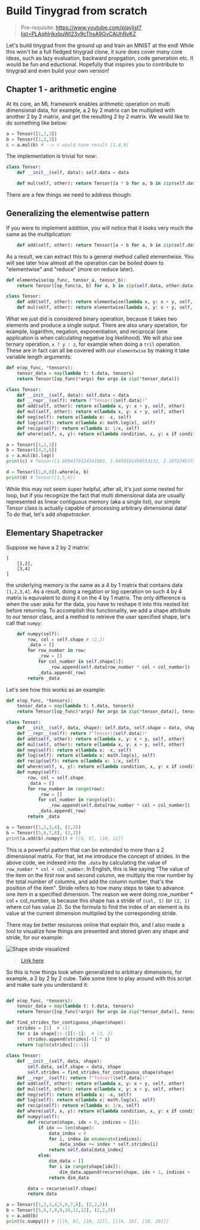 # Build Tinygrad from scratch

> Pre-requisite: https://www.youtube.com/playlist?list=PLAqhIrjkxbuWI23v9cThsA9GvCAUhRvKZ

Let's build tinygrad from the ground up and train an MNIST at the end! While this
won't be a full fledged tinygrad clone, it sure does cover many core ideas, such as
lazy evaluation, backward propgation, code generation etc. It would be
fun and eductional. Hopefully that inspires you to contribute to tinygrad and
even build your own version!

## Chapter 1 - arithmetic engine

At its core, an ML framework enables arithmetic operation on multi dimensional
data, for example, a 2 by 2 matrix can be multiplied with another 2 by 2
matrix, and get the resulting 2 by 2 matrix. We would like to do something 
like below:

```python
a = Tensor([1,2,3])
b = Tensor([1,2,3])
c = a.mul(b) # --> c would have result [1,4,9]
```

The implementation is trivial for now:

```python
class Tensor:
    def __init__(self, data): self.data = data

    def mul(self, other): return Tensor([a * b for a, b in zip(self.data, other.data)])
```

There are a few things we need to address though:

## Generalizing the elementwise pattern

If you were to implement addition, you will notice that it looks very much
the same as the multiplication:

```python
    def add(self, other): return Tensor([a + b for a, b in zip(self.data, other.data)])
```

As a result, we can extract this to a general method called elementwise. You 
will see later how almost all the operation can be boiled down to "elementwise"
and "reduce" (more on reduce later).

```python
def elementwise(op_func, tensor_a, tensor_b):
    return Tensor([op_func(a, b) for a, b in zip(self.data, other.data)])

class Tensor:
    def add(self, other): return elementwise(lambda x, y: x + y, self, other)
    def mul(self, other): return elementwise(lambda x, y: x + y, self, other)
```

What we just did is considered binary operation, because it takes two elements
and produce a single output. There are also unary operation, for example, 
logarithm, negation, exponentiation, and reciprocal (one application is
when calculating negative log likelihood). We will also see ternary operation,
`x ? y : z`, for example when doing a `tril` operation. These are in fact can 
all be covered with our `elementwise` by making it take variable length arguments:

```python
def e(op_func, *tensors):
    tensor_data = map(lambda t: t.data, tensors)
    return Tensor([op_func(*args) for args in zip(*tensor_data)])

class Tensor:
    def __init__(self, data): self.data = data
    def __repr__(self): return f"Tensor({self.data})"
    def add(self, other): return e(lambda x, y: x + y, self, other)
    def mul(self, other): return e(lambda x, y: x + y, self, other)
    def neg(self): return e(lambda x: -x, self)
    def log(self): return e(lambda x: math.log(x), self)
    def recip(self): return e(lambda x: 1/x, self)
    def where(self, x, y): return e(lambda condition, x, y: x if condition else y, self, x, y)

a = Tensor([1,2,3])
b = Tensor([4,5,6])
c = a.mul(b).log()
print(c) # Tensor([1.6094379124341003, 1.9459101490553132, 2.1972245773362196])

d = Tensor([1,0,0]).where(a, b)
print(d) # Tensor([1,5,6])
```

While this may not seem super helpful, after all, it's just some nested for loop,
but if you recognize the fact that multi dimensional data are usually represented 
as linear contiguous memory (aka a single list), our simple Tensor class is actually
capable of processing arbitrary dimensional data! To do that, let's add *shapetracker*.

## Elementary Shapetracker

Suppose we have a 2 by 2 matrix:

```
[
    [1,2],
    [3,4]
]
```

the underlying memory is the same as a 4 by 1 matrix that 
contains data `[1,2,3,4]`. As a result, doing a negation or log operation on
such 4 by 4 matrix is equivalent to doing it on the 4 by 1 matrix. The only
difference is when the user asks for the data, you have to reshape it into
this nested list before returning. To accomplish this functionality, we add
a shape attribute to our tensor class, and a method to retrieve the user specified
shape, let's call that `numpy`:

```python
    def numpy(self):
        row, col = self.shape # (2,2)
        _data = []
        for row_number in row:
            _row = []
            for col_number in self.shape[1]:
                _row.append(self.data[row_number * col + col_number])
            _data.append(_row)
        return _data
```

Let's see how this works as an example:

```python
def e(op_func, *tensors):
    tensor_data = map(lambda t: t.data, tensors)
    return Tensor([op_func(*args) for args in zip(*tensor_data)], tensors[0].shape)

class Tensor:
    def __init__(self, data, shape): self.data, self.shape = data, shape
    def __repr__(self): return f"Tensor({self.data})"
    def add(self, other): return e(lambda x, y: x + y, self, other)
    def mul(self, other): return e(lambda x, y: x + y, self, other)
    def neg(self): return e(lambda x: -x, self)
    def log(self): return e(lambda x: math.log(x), self)
    def recip(self): return e(lambda x: 1/x, self)
    def where(self, x, y): return e(lambda condition, x, y: x if condition else y, self, x, y)
    def numpy(self):
        row, col = self.shape
        _data = []
        for row_number in range(row):
            _row = []
            for col_number in range(col):
                _row.append(self.data[row_number * col + col_number])
            _data.append(_row)
        return _data

a = Tensor([1,2,3,4], (2,2))
b = Tensor([5,6,7,8], (2,2))
print(a.add(b).numpy()) # [[6, 8], [10, 12]]
```

This is a powerful pattern that can be extended to more than a 2 dimensional matrix.
For that, let me introduce the concept of strides. In the above code, we
indexed into the `.data` by calculating the value of `row_number * col + col_number`.
In English, this is like saying "The value of the item on the first row
and second column, we multiply the row number by the total number of columns,
and add the column number, that's the position of the item". Stride refers
to how many steps to take to advance one item in a specified dimension. The
reason we were doing row_number * col + col_number, is because this
shape has a stride of `(col, 1)` (or `(2, 1)` where col has value 2).
So the formula to find the index of an element is its value at the current
dimension multiplied by the corresponding stride.

There may be better resources online that explain this, and I also made a tool
to visualize how things are presented and stored given any shape and stride,
for our example:

![Shape stride visualized](images/img51.png)

> [Link here](https://mesozoic-egg.github.io/shape-stride-visualizer/#/shape-stride)

So this is how things look when generalized to arbitrary dimensions, for example,
a 2 by 2 by 2 cube. Take some time to play around with this script and make sure you understand it:

```python

def e(op_func, *tensors):
    tensor_data = map(lambda t: t.data, tensors)
    return Tensor([op_func(*args) for args in zip(*tensor_data)], tensors[0].shape)

def find_strides_for_contiguous_shape(shape):
    strides = [1]  # (1)
    for s in shape[::-1][:-1]:  # (3, 2)
        strides.append(strides[-1] * s)
    return tuple(strides[::-1])
    
class Tensor:
    def __init__(self, data, shape):
        self.data, self.shape = data, shape
        self.strides = find_strides_for_contiguous_shape(shape)
    def __repr__(self): return f"Tensor({self.data})"
    def add(self, other): return e(lambda x, y: x + y, self, other)
    def mul(self, other): return e(lambda x, y: x + y, self, other)
    def neg(self): return e(lambda x: -x, self)
    def log(self): return e(lambda x: math.log(x), self)
    def recip(self): return e(lambda x: 1/x, self)
    def where(self, x, y): return e(lambda condition, x, y: x if condition else y, self, x, y)
    def numpy(self):
        def recurse(shape, idx = 0, indices = []):
            if idx == len(shape):
                data_index = 0
                for i, index in enumerate(indices):
                    data_index += index * self.strides[i]
                return self.data[data_index]
            else:
                dim_data = []
                for i in range(shape[idx]):
                    dim_data.append(recurse(shape, idx + 1, indices + [i]))
                return dim_data

        data = recurse(self.shape)
        return data

a = Tensor([1,2,3,4,5,6,7,8], (2,2,2))
b = Tensor([5,6,7,8,9,10,11,12], (2,2,2))
c = a.add(b)
print(c.numpy()) # [[[6, 8], [10, 12]], [[14, 16], [18, 20]]]
```